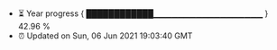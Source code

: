 - ⏳ Year progress { ████████████▁▁▁▁▁▁▁▁▁▁▁▁▁▁▁▁▁▁ } 42.96 %
- ⏰ Updated on Sun, 06 Jun 2021 19:03:40 GMT

